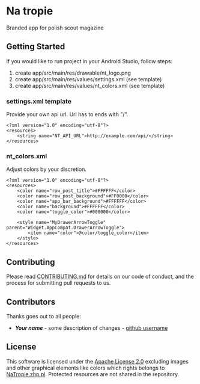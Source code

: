 # Na tropie
Branded app for polish scout magazine

## Getting Started 

If you would like to run project in your Android Studio, follow steps:
1. create app/src/main/res/drawable/nt_logo.png
2. create app/src/main/res/values/settings.xml (see template)
3. create app/src/main/res/values/nt_colors.xml (see template)

### settings.xml template
Provide your own api url. Url has to ends with "/".
 
```{xml}
<?xml version="1.0" encoding="utf-8"?>
<resources>
    <string name="NT_API_URL">http://example.com/api/</string>
</resources>
```

### nt_colors.xml
Adjust colors by your discretion.

```{xml}
<?xml version="1.0" encoding="utf-8"?>
<resources>
    <color name="row_post_title">#FFFFFF</color>
    <color name="row_post_background">#FF0000</color>
    <color name="app_bar_background">#FFFFFF</color>
    <color name="background">#FFFFFF</color>
    <color name="toggle_color">#000000</color>

    <style name="MyDrawerArrowToggle" parent="Widget.AppCompat.DrawerArrowToggle">
        <item name="color">@color/toggle_color</item>
    </style>
</resources>
```

## Contributing
Please read [CONTRIBUTING.md](https://github.com/writ3it/android-na-tropie/blob/master/CONTRIBUTING.md) for details on our code of conduct, and the process for submitting pull requests to us.

## Contributors
Thanks goes out to all people:

- ***Your name*** - some description of changes - [github username](https://github.com/writ3it)

## License
This software is licensed under the [Apache License 2.0](https://www.apache.org/licenses/LICENSE-2.0) excluding images and other graphical elements like colors which rights belongs to [NaTropie.zhp.pl](http://natropie.zhp.pl/). Protected resources are not shared in the repository. 


